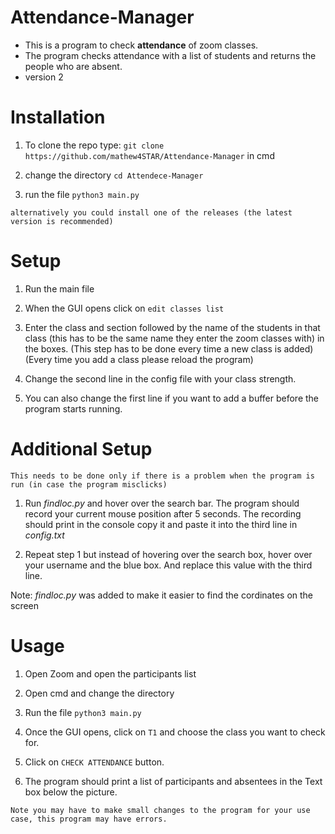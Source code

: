 # Attendance-Manager
- This is a program to check **attendance** of zoom classes.
- The program checks attendance with a list of students and returns the people who are absent.
- version 2

# Installation
1. To clone the repo type:
`git clone https://github.com/mathew4STAR/Attendance-Manager`
in cmd

2. change the directory
`cd Attendece-Manager`

3. run the file 
`python3 main.py`

`alternatively you could install one of the releases (the latest version is recommended)`

# Setup

1. Run the main file

2. When the GUI opens click on `edit classes list`

3. Enter the class and section followed by the name of the students in that class (this has to be the same name they enter the zoom classes with) in the boxes. (This step has to be done every time a new class is added) (Every time you add a class please reload the program)

4. Change the second line in the config file with your class strength.

5. You can also change the first line if you want to add a buffer before the program starts running.

# Additional Setup

`This needs to be done only if there is a problem when the program is run (in case the program misclicks) `

1. Run *findloc.py* and hover over the search bar. The program should record your current mouse position after 5 seconds. The recording should print in the console copy it and paste it into the third line in *config.txt*

2. Repeat step 1 but instead of hovering over the search box, hover over your username and the blue box.
And replace this value with the third line.

Note: *findloc.py* was added to make it easier to find the cordinates on the screen

 
# Usage
1. Open Zoom and open the participants list

2. Open cmd and change the directory

3. Run the file
`python3 main.py`

4. Once the GUI opens, click on `T1` and choose the class you want to check for.

5. Click on  `CHECK ATTENDANCE` button.

6. The program should print a list of participants and absentees in the Text box below the picture. 

`Note you may have to make small changes to the program for your use case, this program may have errors.`
